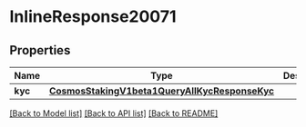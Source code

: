 # InlineResponse20071

## Properties
Name | Type | Description | Notes
------------ | ------------- | ------------- | -------------
**kyc** | [**CosmosStakingV1beta1QueryAllKycResponseKyc**](CosmosStakingV1beta1QueryAllKycResponseKyc.md) |  | [optional] 

[[Back to Model list]](../README.md#documentation-for-models) [[Back to API list]](../README.md#documentation-for-api-endpoints) [[Back to README]](../README.md)

